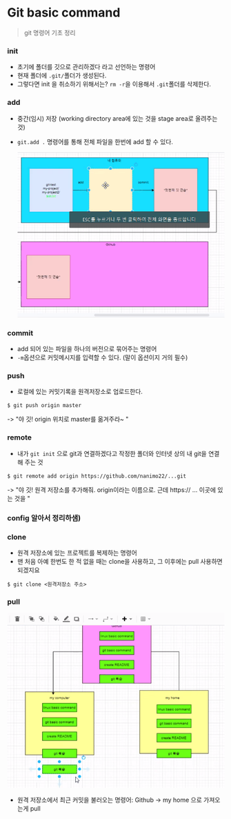 

# Git basic command

> git 명령어 기초 정리



### init 

- 초기에 폴더를 깃으로 관리하겠다 라고 선언하는 명령어
- 현재 폴더에 `.git/`폴더가 생성된다.
- 그렇다면 init 을 취소하기 위해서는? `rm -r`을 이용해서 `.git`폴더를 삭제한다.  



### add

- 중간(임시) 저장 (working directory area에 있는 것을 stage area로 올려주는 것)

- `git.add .` 명령어를 통해 전체 파일을 한번에 add 할 수 있다.

  ![add](basic.assets/add.png)

### commit

- add 되어 있는 파일을 하나의 버전으로 묶어주는 명령어
- `-m`옵션으로 커밋메시지를 입력할 수 있다. (말이 옵션이지 거의 필수)



### push

- 로컬에 있는 커밋기록을 원격저장소로 업로드한다. 

```shell
$ git push origin master			
```

-> "야 깃! origin 위치로 master를 옮겨주라~ "

### remote

- 내가 `git init` 으로 git과 연결하겠다고 작정한 폴더와 인터넷 상의 내 git을 연결해 주는 것

```shell
$ git remote add origin https://github.com/nanimo22/...git
```

-> "야 깃! 원격 저장소를 추가해줘. origin이라는 이름으로. 근데 https:// ... 이곳에 있는 것을 "



### config 알아서 정리하샘)



### clone

- 원격 저장소에 있는 프로젝트를 복제하는 명령어
- 맨 처음 아예 한번도 한 적 없을 때는 clone을 사용하고, 그 이후에는 pull 사용하면 되겠지요

```shell
$ git clone <원격저장소 주소>
```



### pull

![여러대의 컴퓨터와 Git 연결](basic.assets/a.PNG)

- 원격 저장소에서 최근 커밋을 불러오는 명령어: Github -> my home 으로 가져오는게 pull

